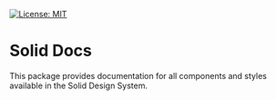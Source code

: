 [![License: MIT](https://img.shields.io/badge/License-MIT-green.svg)](https://opensource.org/licenses/MIT)

# Solid Docs

This package provides documentation for all components and styles available in the Solid Design System.
